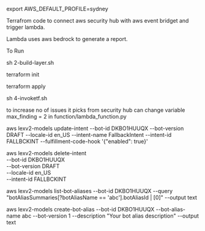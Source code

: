 export AWS_DEFAULT_PROFILE=sydney

Terrafrom code to connect aws security hub with aws event bridget and trigger lambda.


Lambda uses aws bedrock to generate a report.


To Run

sh 2-build-layer.sh

terraform init 

terraform apply

sh 4-invoketf.sh


to increase no of issues it picks from security hub can change variable     max_finding = 2  in function/lambda_function.py


aws lexv2-models update-intent --bot-id DKBO1HUUQX --bot-version DRAFT --locale-id en_US --intent-name FallbackIntent --intent-id FALLBCKINT --fulfillment-code-hook '{"enabled": true}'

aws lexv2-models delete-intent \
  --bot-id DKBO1HUUQX \
  --bot-version DRAFT \
  --locale-id en_US \
  --intent-id FALLBCKINT


  aws lexv2-models list-bot-aliases --bot-id DKBO1HUUQX --query "botAliasSummaries[?botAliasName == 'abc'].botAliasId | [0]" --output text

  aws lexv2-models create-bot-alias --bot-id DKBO1HUUQX --bot-alias-name abc --bot-version 1 --description "Your bot alias description" --output text